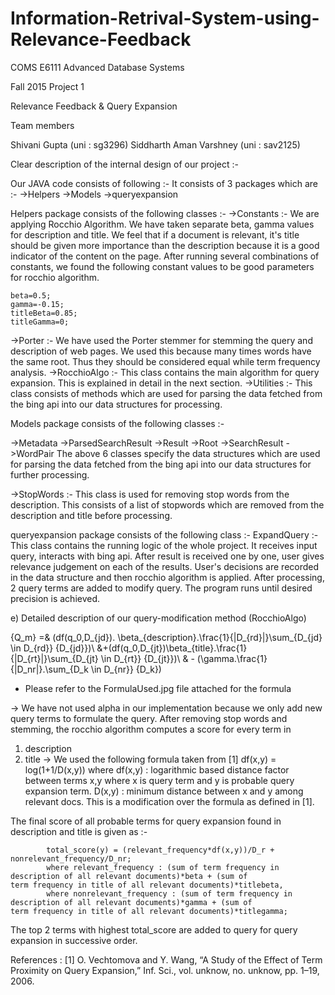 # Information-Retrival-System-using-Relevance-Feedback

COMS E6111 Advanced Database Systems

Fall 2015 Project 1

Relevance Feedback & Query Expansion

Team members

Shivani Gupta (uni : sg3296)
Siddharth Aman Varshney (uni : sav2125)

Clear description of the internal design of our project :-

Our JAVA code consists of following :-
It consists of 3 packages which are :-
->Helpers
->Models
->queryexpansion

Helpers package consists of the following classes :-
->Constants :- We are applying Rocchio Algorithm. We have taken separate beta, gamma values for description and title. We feel that if a document is relevant, it's title should be given more importance than the description because it is a good indicator of the content on the page. After running several combinations of constants, we found the following constant values to be good parameters for rocchio algorithm.

    beta=0.5;
    gamma=-0.15;
    titleBeta=0.85;
    titleGamma=0;
 
->Porter :- We have used the Porter stemmer for stemming the query and description of web pages. We used this because many times words have the same root. Thus they should be considered equal while term frequency analysis.
->RocchioAlgo :- This class contains the main algorithm for query expansion. This is explained in detail in the next section.
->Utilities :- This class consists of methods which are used for parsing the data fetched from the bing api into our data structures for processing.

Models package consists of the following classes :-

->Metadata 
->ParsedSearchResult
->Result
->Root
->SearchResult
->WordPair
The above 6 classes specify the data structures which are used for parsing the data fetched from the bing api into our data structures for further processing.

->StopWords :- This class is used for removing stop words from the description. This consists of a list of stopwords which are removed from the description and title before processing.


queryexpansion package consists of the following class :-
ExpandQuery :- This class contains the running logic of the whole project. It receives input query, interacts with bing api. After result is received one by one, user gives relevance judgement on each of the results. User's decisions are recorded in the data structure and then rocchio algorithm is applied. After processing, 2 query terms are added to modify query. The program runs until desired precision is achieved.

e) Detailed description of our query-modification method (RocchioAlgo)

{Q_m} =& (df(q_0,D_{jd}). \beta_{description}.\frac{1}{|D_{rd}|}\sum_{D_{jd} \in D_{rd}} {D_{jd}})\\
			&+(df(q_0,D_{jt})\beta_{title}.\frac{1}{|D_{rt}|}\sum_{D_{jt} \in D_{rt}} {D_{jt}})\\
			& - (\gamma.\frac{1}{|D_nr|}.\sum_{D_k \in D_{nr}} {D_k})

* Please refer to the FormulaUsed.jpg file attached for the formula

-> We have not used alpha in our implementation because we only add new query terms to formulate the query. After removing stop words and stemming, the rocchio algorithm computes a score for every term in 
1. description
2. title
-> We used the following formula taken from [1]
                  df(x,y) = log(1+1/D(x,y))
where df(x,y) : logarithmic based distance factor between terms x,y where x is query term and y is probable query expansion term.
D(x,y) : minimum distance between x and y among relevant docs.
This is a modification over the formula as defined in [1].

The final score of all probable terms for query expansion found in description and title is given as :-

            total_score(y) = (relevant_frequency*df(x,y))/D_r + nonrelevant_frequency/D_nr;
            where relevant_frequency : (sum of term frequency in description of all relevant documents)*beta + (sum of                 term frequency in title of all relevant documents)*titlebeta,
            where nonrelevant_frequency : (sum of term frequency in description of all relevant documents)*gamma + (sum of             term frequency in title of all relevant documents)*titlegamma;
 
The top 2 terms with highest total_score are added to query for query expansion in successive order.

References :
[1] O. Vechtomova and Y. Wang, “A Study of the Effect of Term Proximity on Query Expansion,” Inf. Sci., vol. unknow, no. unknow, pp. 1–19, 2006. 
